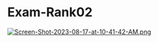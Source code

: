 # Exam-Rank02
[![Screen-Shot-2023-08-17-at-10-41-42-AM.png](https://i.postimg.cc/jj2vMWvF/Screen-Shot-2023-08-17-at-10-41-42-AM.png)](https://postimg.cc/943GMQ6d)
